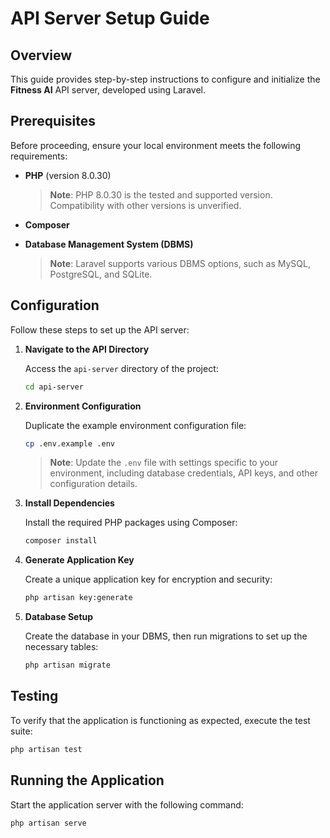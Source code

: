 # API Server Setup Guide

## Overview

This guide provides step-by-step instructions to configure and initialize the **Fitness AI** API server, developed using Laravel.

## Prerequisites

Before proceeding, ensure your local environment meets the following requirements:

- **PHP** (version 8.0.30)  
  > **Note**: PHP 8.0.30 is the tested and supported version. Compatibility with other versions is unverified.

- **Composer**

- **Database Management System (DBMS)**  
  > **Note**: Laravel supports various DBMS options, such as MySQL, PostgreSQL, and SQLite.

## Configuration

Follow these steps to set up the API server:

1. **Navigate to the API Directory**

   Access the `api-server` directory of the project:

   ```bash
   cd api-server
   ```

2. **Environment Configuration**

   Duplicate the example environment configuration file:

   ```bash
   cp .env.example .env
   ```

   > **Note**: Update the `.env` file with settings specific to your environment, including database credentials, API keys, and other configuration details.

3. **Install Dependencies**

   Install the required PHP packages using Composer:

   ```bash
   composer install
   ```

4. **Generate Application Key**

   Create a unique application key for encryption and security:

   ```bash
   php artisan key:generate
   ```

5. **Database Setup**

   Create the database in your DBMS, then run migrations to set up the necessary tables:

   ```bash
   php artisan migrate
   ```

## Testing

To verify that the application is functioning as expected, execute the test suite:

```bash
php artisan test
```

## Running the Application

Start the application server with the following command:

```bash
php artisan serve
```

